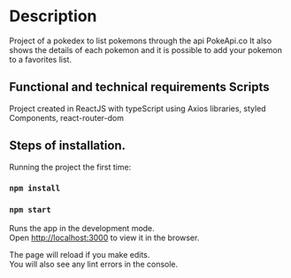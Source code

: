 # Description

Project of a pokedex to list pokemons through the api PokeApi.co
It also shows the details of each pokemon and it is possible to add your pokemon to a favorites list.

## Functional and technical requirements Scripts

Project created in ReactJS with typeScript using Axios libraries, styled Components, react-router-dom

## Steps of installation.

Running the project the first time:

### `npm install`

### `npm start`

Runs the app in the development mode.\
Open [http://localhost:3000](http://localhost:3000) to view it in the browser.

The page will reload if you make edits.\
You will also see any lint errors in the console.

